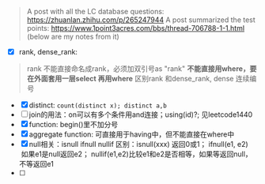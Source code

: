 > A post with all the LC database questions: https://zhuanlan.zhihu.com/p/265247944
> A post summarized the test points: https://www.1point3acres.com/bbs/thread-706788-1-1.html (below are my notes from it)

- [x] rank, dense_rank:
 > rank 不能直接命名成rank，必须加双引号as "rank"
 > **不能直接用where，要在外面套用一层select 再用where**
 > 区别rank 和dense_rank, dense 连续编号
- [x] distinct: ``` count(distinct x); distinct a,b ```
- [ ] join的用法：on可以有多个条件用and连接；using(id)?; 见leetcode1440
- [x] function: begin()里不加分号
- [x] aggregate function: 可直接用于having中，但不能直接在where中
- [x] null相关：isnull ifnull nullif 区别：isnull(xxx) 返回0或1； ifnull(e1, e2)   如果e1是null返回e2； nullif(e1,e2)比较e1和e2是否相等，如果等返回null，不等返回e1
- [ ]  
